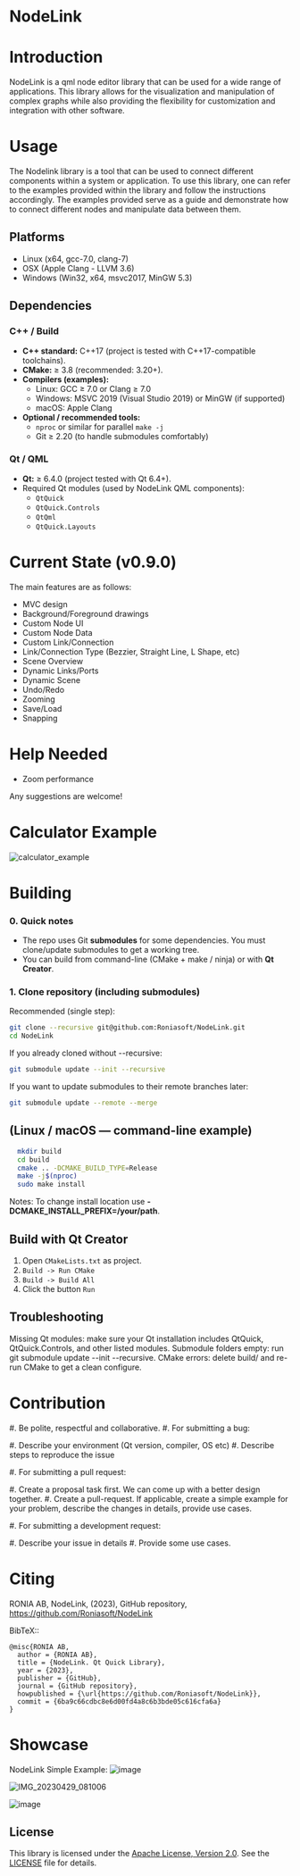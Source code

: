 # NodeLink

Introduction
============
NodeLink is a qml node editor library that can be used for a wide range of applications. This library allows for the visualization and manipulation of complex graphs while also providing the flexibility for customization and integration with other software. 

Usage
=============

The Nodelink library is a tool that can be used to connect different components within a system or application. To use this library, one can refer to the examples provided within the library and follow the instructions accordingly. The examples provided serve as a guide and demonstrate how to connect different nodes and manipulate data between them.

Platforms
---------

* Linux (x64, gcc-7.0, clang-7)
* OSX (Apple Clang - LLVM 3.6)
* Windows (Win32, x64, msvc2017, MinGW 5.3)

Dependencies
------------

### C++ / Build
- **C++ standard:** C++17 (project is tested with C++17-compatible toolchains).  
- **CMake:** ≥ 3.8 (recommended: 3.20+).  
- **Compilers (examples):**
  - Linux: GCC ≥ 7.0 or Clang ≥ 7.0
  - Windows: MSVC 2019 (Visual Studio 2019) or MinGW (if supported)
  - macOS: Apple Clang 
- **Optional / recommended tools:**
  - `nproc` or similar for parallel `make -j`
  - Git ≥ 2.20 (to handle submodules comfortably)

### Qt / QML
- **Qt:** ≥ 6.4.0 (project tested with Qt 6.4+).  
- Required Qt modules (used by NodeLink QML components):
  - `QtQuick`
  - `QtQuick.Controls`
  - `QtQml`
  - `QtQuick.Layouts`


Current State (v0.9.0)
==================

The main features are as follows:

- MVC design
- Background/Foreground drawings
- Custom Node UI
- Custom Node Data
- Custom Link/Connection
- Link/Connection Type (Bezzier, Straight Line, L Shape, etc)
- Scene Overview
- Dynamic Links/Ports
- Dynamic Scene
- Undo/Redo
- Zooming
- Save/Load
- Snapping

Help Needed
==================
- Zoom performance

Any suggestions are welcome!


Calculator Example
==================
![calculator_example](https://github.com/Roniasoft/NodeLink/assets/53909162/db16c995-082a-46d7-a1f0-4e5d16ebdf7d)




Building
========

### 0. Quick notes
- The repo uses Git **submodules** for some dependencies. You must clone/update submodules to get a working tree.  
- You can build from command-line (CMake + make / ninja) or with **Qt Creator**.

### 1. Clone repository (including submodules)
Recommended (single step):
```bash
git clone --recursive git@github.com:Roniasoft/NodeLink.git
cd NodeLink
```
If you already cloned without --recursive:
```bash
git submodule update --init --recursive
```  

If you want to update submodules to their remote branches later:
```bash
git submodule update --remote --merge
```  

(Linux / macOS — command-line example)
-----
```bash
  mkdir build
  cd build
  cmake .. -DCMAKE_BUILD_TYPE=Release
  make -j$(nproc)
  sudo make install
```  
Notes:
To change install location use **-DCMAKE_INSTALL_PREFIX=/your/path**.  


Build with Qt Creator
----------

1. Open `CMakeLists.txt` as project.
2. `Build -> Run CMake`
3. `Build -> Build All`
4. Click the button `Run`

Troubleshooting
----------
Missing Qt modules: make sure your Qt installation includes QtQuick, QtQuick.Controls, and other listed modules.
Submodule folders empty: run git submodule update --init --recursive.
CMake errors: delete build/ and re-run CMake to get a clean configure.  

Contribution
============

#. Be polite, respectful and collaborative.
#. For submitting a bug:

   #. Describe your environment (Qt version, compiler, OS etc)
   #. Describe steps to reproduce the issue

#. For submitting a pull request:

   #. Create a proposal task first. We can come up with a better design together.
   #. Create a pull-request. If applicable, create a simple example for your
      problem, describe the changes in details, provide use cases.

#. For submitting a development request:

   #. Describe your issue in details
   #. Provide some use cases.

Citing
======

RONIA AB, NodeLink, (2023), GitHub repository, https://github.com/Roniasoft/NodeLink

BibTeX::

    @misc{RONIA AB,
      author = {RONIA AB},
      title = {NodeLink. Qt Quick Library},
      year = {2023},
      publisher = {GitHub},
      journal = {GitHub repository},
      howpublished = {\url{https://github.com/Roniasoft/NodeLink}},
      commit = {6ba9c66cdbc8e6d00fd4a8c6b3bde05c616cfa6a}
    }
 
 
 Showcase
========

NodeLink Simple Example:
![image](https://user-images.githubusercontent.com/50166193/233803383-537335a5-d35d-4cfe-945b-6d048ff5950f.png)

![IMG_20230429_081006](https://user-images.githubusercontent.com/50166193/235283815-135c48e6-74d8-4c8e-97a3-71ce90bac8b0.jpg)

![image](https://user-images.githubusercontent.com/50166193/233803535-45abd705-0ada-4283-ac87-715060bdcd2f.png)



  
## License

This library is licensed under the [Apache License, Version 2.0](https://www.apache.org/licenses/LICENSE-2.0). See the [LICENSE](LICENSE) file for details.

